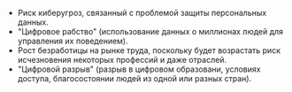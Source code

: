 - Риск киберугроз, связанный с проблемой защиты персональных данных.
- "Цифровое рабство" (использование данных о миллионах людей для управления их поведением).
- Рост безработицы на рынке труда, поскольку будет возрастать риск исчезновения некоторых профессий и даже отраслей.
- "Цифровой разрыв" (разрыв в цифровом образовани, условиях доступа, благосостоянии людей из одной или разных стран).